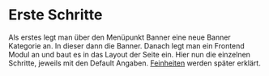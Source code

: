 # Erste Schritte

Als erstes legt man über den Menüpunkt Banner eine neue Banner Kategorie an.
In dieser dann die Banner. Danach legt man ein Frontend Modul an und baut es in
das Layout der Seite ein. Hier nun die einzelnen Schritte, jeweils mit den
Default Angaben. [Feinheiten][1] werden später erklärt.

[1]: ../05-feinheiten/README.md
